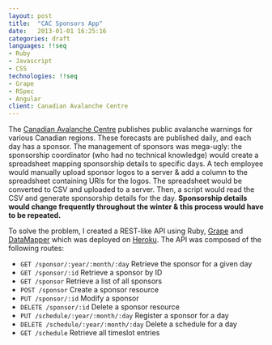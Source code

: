 ```yaml
---
layout: post
title:  "CAC Sponsors App"
date:   2013-01-01 16:25:16
categories: draft
languages: !!seq
- Ruby
- Javascript
- CSS
technologies: !!seq
- Grape
- RSpec
- Angular
client: Canadian Avalanche Centre
---
```

The [Canadian Avalanche Centre](http://www.avalanche.ca/cac/) publishes public avalanche warnings for various Canadian regions.  These forecasts are published daily, and each day has a sponsor.  The management of sponsors was mega-ugly: the sponsorship coordinator (who had no technical knowledge) would create a spreadsheet mapping sponsorship details to specific days.  A tech employee would manually upload sponsor logos to a server & add a column to the spreadsheet containing URIs for the logos.  The spreadsheet would be converted to CSV and uploaded to a server.  Then, a script would read the CSV and generate sponsorship details for the day.  __Sponsorship details would change frequently throughout the winter & this process would have to be repeated.__

To solve the problem, I created a REST-like API using Ruby, [Grape](http://intridea.github.io/grape/) and [DataMapper](http://datamapper.org/) which was deployed on [Heroku](http://heroku.com/).  The API was composed of the following routes:

- `GET /sponsor/:year/:month/:day` Retrieve the sponsor for a given day
- `GET /sponsor/:id` Retrieve a sponsor by ID
- `GET /sponsor` Retrieve a list of all sponsors
- `POST /sponsor` Create a sponsor resource
- `PUT /sponsor/:id` Modify a sponsor
- `DELETE /sponsor/:id` Delete a sponsor resource
- `PUT /schedule/:year/:month/:day` Register a sponsor for a day
- `DELETE /schedule/:year/:month/:day` Delete a schedule for a day
- `GET /schedule` Retrieve all timeslot entries

